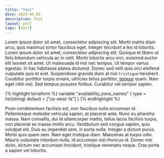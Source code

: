 ```yaml
---
title: "Test"
date: 2023-05-03
description: Test
layout: post
tags: [test]
---
```


Lorem ipsum dolor sit amet, consectetur adipiscing elit. Morbi mattis diam arcu, quis maximus tortor faucibus eget. Integer tincidunt a leo id lobortis. Lorem ipsum dolor sit amet, consectetur adipiscing elit. Quisque et libero ut felis bibendum vehicula ac in velit. Morbi lobortis arcu orci, euismod auctor elit laoreet sit amet. Ut malesuada id nisl nec tempus. Ut tempor varius egestas. In hac habitasse platea dictumst. Donec sed velit quis orci eleifend vulputate quis et erat. Suspendisse gravida diam at nisl `tristique` hendrerit. Curabitur porttitor turpis ornare, ultricies tellus porttitor, [tempor](#) quam. Nam eget nibh nisl. Sed tempus posuere finibus. Curabitur vel semper sapien.

{% highlight terraform %}
variable "availability_zone_names" {
  type    = list(string)
  default = ["us-west-1a"]
}
{% endhighlight %}

Proin condimentum facilisis est, non faucibus nulla accumsan id. Pellentesque molestie vehicula sapien, at placerat ante. Nunc eu pharetra massa. Nam convallis, dui id ullamcorper mattis, tellus lacus facilisis turpis, non placerat ex massa mollis arcu. Vestibulum sed congue sapien, quis volutpat elit. Duis eu imperdiet sem, in porta nulla. Integer a dictum purus. Morbi quis quam sem. Nam eget tristique diam. Maecenas at turpis odio. Mauris vulputate interdum nulla, id accumsan nisl rhoncus id. Donec nisi dolor, dictum nec accumsan tincidunt, tristique venenatis neque. Cras porta a sapien vel lobortis.